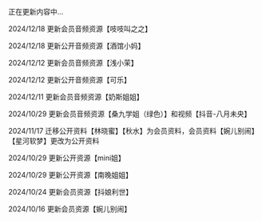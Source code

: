 正在更新内容中...

2024/12/18 更新会员音频资源【吱吱叫之之】

2024/12/18 更新公开音频资源【酒馆小妈】

2024/12/12 更新会员音频资源【浅小茉】

2024/12/12 更新公开音频资源【可乐】

2024/12/11 更新会员音频资源【奶斯姐姐】

2024/10/29 更新会员音频资源【桑九学姐（绿色）】和视频【抖音-八月未央】

2024/11/17 迁移公开资料【林晓蜜】【秋水】为会员资料，会员资料【婉儿别闹】【星河软梦】更改为公开资料

2024/10/29 更新公开资源【mini姐】

2024/10/29 更新公开资源【南晚姐姐】

2024/10/24 更新会员资源【抖娘利世】

2024/10/16 更新会员资源【婉儿别闹】